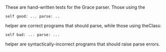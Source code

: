 These are hand-written tests for the Grace parser.  Those using the 

	self good: ... parse: ..
	
helper are correct programs that should parse, while those using theClass: 

	self bad: ... parse: ...
	
helper are syntactically-incorrect programs that should raise parse errors.